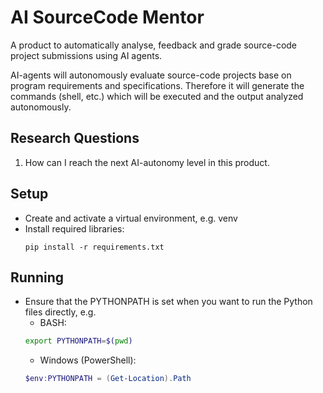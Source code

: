 # AI SourceCode Mentor

A product to automatically analyse, feedback and grade source-code project submissions using AI agents.

AI-agents will autonomously evaluate source-code projects base on program requirements and specifications. Therefore it will generate the commands (shell, etc.) which will be executed and the output analyzed autonomously.

## Research Questions

1. How can I reach the next AI-autonomy level in this product.

## Setup

- Create and activate a virtual environment, e.g. venv
- Install required libraries:
    ```shell
    pip install -r requirements.txt
    ```

## Running

- Ensure that the PYTHONPATH is set when you want to run the Python files directly, e.g.
    - BASH:
    ```sh
    export PYTHONPATH=$(pwd)
    ```
    - Windows (PowerShell):
    ```powershell
    $env:PYTHONPATH = (Get-Location).Path
    ```
